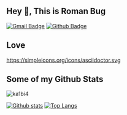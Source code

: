 ## Hey 👋, This is Roman Bug
[![Gmail Badge](https://img.shields.io/badge/-rrrrrroman@gmail.com-c14438?style=flat&logo=Gmail&logoColor=white&link=mailto:rrrrrroman@gmail.com)](mailto:rrrrrroman@gmail.com) [![Github Badge](https://img.shields.io/badge/-ka1bi4-grey?style=flat&logo=github&logoColor=white&link=https://github.com/ka1bi4/)](https://www.github.com/ka1bi4/) 

## Love 

https://simpleicons.org/icons/asciidoctor.svg

## Some of my Github Stats
<p align=left> <img src=https://komarev.com/ghpvc/?username=ka1bi4 alt=ka1bi4 /> </p>

[![Github stats](https://github-readme-stats.vercel.app/api?username=ka1bi4&show_icons=true&include_all_commits=true)](https://github.com/ka1bi4/github-readme-stats)
[![Top Langs](https://github-readme-stats.vercel.app/api/top-langs/?username=ka1bi4&layout=compact)](https://github.com/ka1bi4/github-readme-stats)

